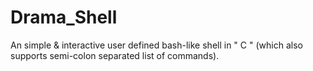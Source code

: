 # Drama_Shell
An simple &amp; interactive user defined bash-like shell in " C " (which also supports semi-colon separated list of commands).
